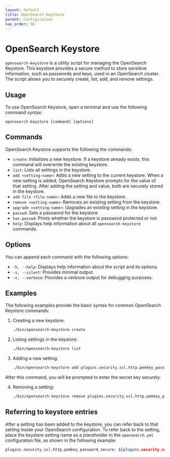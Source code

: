 ```yaml
---
layout: default
title: OpenSearch Keystore
parent: Configuration
nav_order: 50
---
```


# OpenSearch Keystore

`opensearch-keystore` is a utility script for managing the OpenSearch Keystore. This keystore provides a secure method to store sensitive information, such as passwords and keys, used in an OpenSearch cluster. The script allows you to securely create, list, add, and remove settings.

## Usage

To use OpenSearch Keystore, open a terminal and use the following command syntax: 


```
opensearch-keystore [command] [options]
```

## Commands
OpenSearch Keystore supports the following the commands: 


- `create`: Initializes a new keystore. If a keystore already exists, this command will overwrite the existing keystore.
- `list`: Lists all settings in the keystore.
- `add <setting-name>`: Adds a new setting to the current keystore. When a new setting is added, OpenSearch Keystore prompts for the value of that setting. After adding the setting and value, both are securely stored in the keystore.
- `add-file <file-name>`: Adds a new file to the keystore.
- `remove <setting-name>`: Removes an existing setting from the keystore.
- `upgrade <setting-name>`: Upgrades an existing setting in the keystore.
- `passwd`: Sets a password for the keystore.
- `has-passwd`: Prints whether the keystore is password protected or not.
- `help`: Displays help information about all `opensearch-keystore` commands.

## Options

You can append each command with the following options:

- `-h, --help`: Displays help information about the script and its options.
- `-s, --silent`: Provides minimal output.
- `-v, --verbose`: Provides a verbose output for debugging purposes.

## Examples

The following examples provide the basic syntax for common OpenSearch Keystore commands:


1. Creating a new keystore:

    ```bash
    ./bin/opensearch-keystore create
    ```

2. Listing settings in the keystore:

    ```bash
    ./bin/opensearch-keystore list
    ```

3. Adding a new setting:

    ```bash
    ./bin/opensearch-keystore add plugins.security.ssl.http.pemkey_password_secure
    ```

After this command, you will be prompted to enter the secret key securely.

4. Removing a setting:

    ```bash
    ./bin/opensearch-keystore remove plugins.security.ssl.http.pemkey_password_secure
    ```

## Referring to keystore entries

After a setting has been added to the keystore, you can refer back to that setting inside your OpenSearch configuration. To refer back to the setting, place the keystore setting name as a placeholder in the `opensearch.yml` configuration file, as shown in the following example:

```bash
plugins.security.ssl.http.pemkey_password_secure: ${plugins.security.ssl.http.pemkey_password_secure}
```